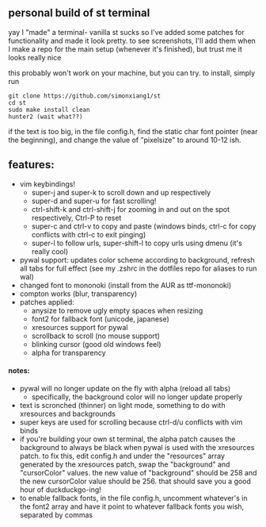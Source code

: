 ## personal build of st terminal

yay I "made" a terminal- vanilla st sucks so I've added some patches for functionality and made it look pretty. to see screenshots, I'll add them when I make a repo for the main setup (whenever it's finished), but trust me it looks really nice

this probably won't work on your machine, but you can try. to install, simply run 
```
git clone https://github.com/simonxiang1/st
cd st
sudo make install clean
hunter2 (wait what??)
```
if the text is too big, in the file config.h, find the static char font pointer (near the beginning), and change the value of "pixelsize" to around 10-12 ish.

## features:

- vim keybindings! 
  - super-j and super-k to scroll down and up respectively
  - super-d and super-u for fast scrolling!
  - ctrl-shift-k and ctrl-shift-j for zooming in and out on the spot respectively, Ctrl-P to reset
  - super-c and ctrl-v to copy and paste (windows binds, ctrl-c for copy conflicts with ctrl-c to exit pinging)
  - super-l to follow urls, super-shift-l to copy urls using dmenu (it's really cool)
- pywal support: updates color scheme according to background, refresh all tabs for full effect (see my .zshrc in the dotfiles repo for aliases to run wal)
- changed font to mononoki (install from the AUR as ttf-mononoki)
- compton works (blur, transparency)
- patches applied:
  - anysize to remove ugly empty spaces when resizing
  - font2 for fallback font (unicode, japanese)
  - xresources support for pywal
  - scrollback to scroll (no mouse support)
  - blinking cursor (good old windows feel)
  - alpha for transparency

#### notes:
- pywal will no longer update on the fly with alpha (reload all tabs)
  - specifically, the background color will no longer update properly
- text is scronched (thinner) on light mode, something to do with xresources and backgrounds
- super keys are used for scrolling because ctrl-d/u conflicts with vim binds
- if you're building your own st terminal, the alpha patch causes the background to always be black when pywal is used with the xresources patch. to fix this, edit config.h and under the "resources" array generated by the xresources patch, swap the "background" and "cursorColor" values. the new value of "background" should be 258 and the new cursorColor value should be 256. that should save you a good hour of duckduckgo-ing!
- to enable fallback fonts, in the file config.h, uncomment whatever's in the font2 array and have it point to whatever fallback fonts you wish, separated by commas 

